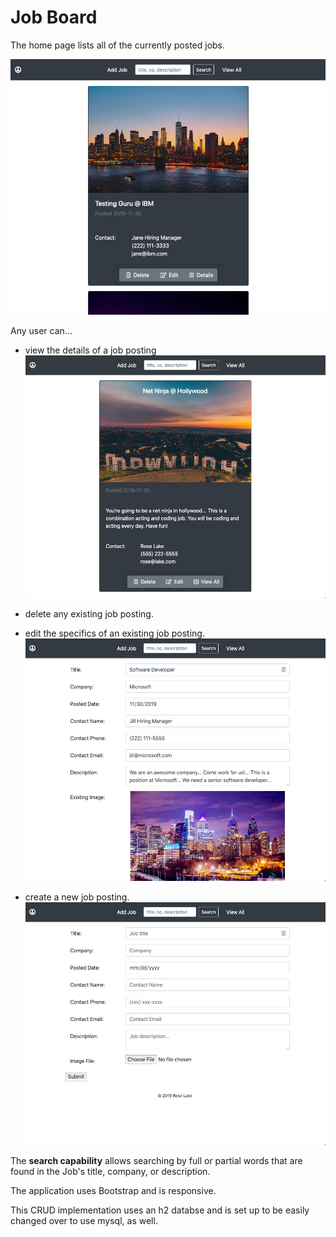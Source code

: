 # Job Board

The home page lists all of the currently posted jobs. 

![Screenshot1](screenshots/screenshot1.png)

Any user can... 

- view the details of a job posting
![Screenshot4](screenshots/screenshot4.png)

- delete any existing job posting.

- edit the specifics of an existing job posting.
![Screenshot2](screenshots/screenshot2.png)

- create a new job posting.
![Screenshot3](screenshots/screenshot3.png)


The **search capability** allows searching by full or partial words that are found in the Job's title, company, or description. 

The application uses Bootstrap and is responsive. 

This CRUD implementation uses an h2 databse and is set up to be easily changed over to use mysql, as well. 

